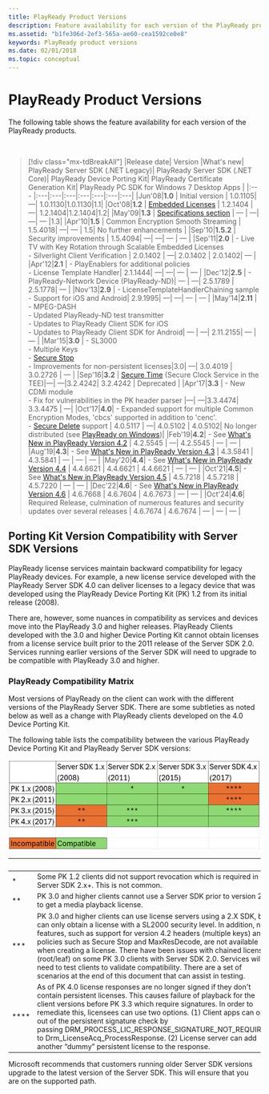 ```yaml
---
title: PlayReady Product Versions
description: Feature availability for each version of the PlayReady products.
ms.assetid: "b1fe306d-2ef3-565a-ae60-cea1592ce0e8"
keywords: PlayReady product versions
ms.date: 02/01/2018
ms.topic: conceptual
---
```



# PlayReady Product Versions

The following table shows the feature availability for each version of the PlayReady products.

&nbsp;
> [!div class="mx-tdBreakAll"]
> |Release date| Version |What's new| PlayReady Server SDK (.NET Legacy)| PlayReady Server SDK (.NET Core)| PlayReady Device Porting Kit| PlayReady Certificate Generation Kit| PlayReady PC SDK for Windows 7 Desktop Apps |
> |:--- |:---|:---|:---|:---|:---|:---|:---|
> |Jun'08|**1.0** | Initial version | 1.0.1105| &mdash;| 1.0.1130|1.0.1130|1.1|
> |Oct'08|**1.2** | [Embedded Licenses](embedded-licenses.md) | 1.2.1404 | &mdash;| 1.2.1404|1.2.1404|1.2|
> |May'09|**1.3** | [Specifications section](../Specifications/specifications.md) | &mdash; | &mdash;|&mdash;| &mdash; |1.3|
> |Apr'10|**1.5** | Common Encryption Smooth Streaming | 1.5.4018| &mdash;| &mdash; | 1.5| No further enhancements |
> |Sep'10|**1.5.2** | Security improvements | 1.5.4094| &mdash;| &mdash;| &mdash; | &mdash; |
> |Sep'11|**2.0** | - Live TV with Key Rotation through Scalable Embedded Licenses<br/>- Silverlight Client Verification | 2.0.1402 | &mdash;| 2.0.1402 | 2.0.1402| &mdash; |
> |Apr'12|**2.1** | - PlayEnablers for additional policies<br/>- License Template Handler| 2.1.1444| &mdash;| &mdash;| &mdash; | &mdash; |
> |Dec'12|**2.5** | - PlayReady-Network Device (PlayReady-ND)| &mdash; | &mdash;| 2.5.1789 | 2.5.1778| &mdash; |
> |Nov'13|**2.9** | - LicenseTemplateHandlerChaining sample<br/>- Support for iOS and Android| 2.9.1995| &mdash;| &mdash;| &mdash; | &mdash; |
> |May'14|**2.11** | - MPEG-DASH<br/>- Updated PlayReady-ND test transmitter<br/>- Updates to PlayReady Client SDK for iOS<br/>- Updates to PlayReady Client SDK for Android| &mdash; | &mdash;| 2.11.2155| &mdash; | &mdash; |
> |Mar'15|**3.0** | - SL3000<br/>- Multiple Keys<br/>- [Secure Stop](secure-stop-Server.md)<br/>- Improvements for non-persistent licenses|3.0| &mdash;|  3.0.4019 | 3.0.2726 | &mdash; |
> |Sep'16|**3.2** | [Secure Time](../Features/trusted-clocks.md) (Secure Clock Service in the TEE)|&mdash;| &mdash;|3.2.4242| 3.2.4242 | Deprecated |
> |Apr'17|**3.3** | - New CDMi module<br/>- Fix for vulnerabilities in the PK header parser |&mdash;| &mdash;|3.3.4474| 3.3.4475 | &mdash;|
> |Oct'17|**4.0**| - Expanded support for multiple Common Encryption Modes, 'cbcs' supported in addition to 'cenc'.<br/>- [Secure Delete](secure-delete-Server.md) support | 4.0.5117 | &mdash;| 4.0.5102 | 4.0.5102| No longer distributed (see [PlayReady on Windows](playready-on-windows.md))|
> |Feb'19|**4.2**| - See [What's New in PlayReady Version 4.2](what-is-new/what-is-new-4-2.md) | 4.2.5545 | &mdash;| 4.2.5545 | &mdash; | &mdash; |
> |Aug'19|**4.3**| - See [What's New in PlayReady Version 4.3](what-is-new/what-is-new-4-3.md) | 4.3.5841 | 4.3.5841 | &mdash;  | &mdash; | &mdash; |
> |May'20|**4.4**| - See [What's New in PlayReady Version 4.4](what-is-new/what-is-new-4-4.md) | 4.4.6621 | 4.4.6621 | 4.4.6621 | &mdash; | &mdash; |
> |Oct'21|**4.5**| - See [What's New in PlayReady Version 4.5](what-is-new/what-is-new-4-5.md) | 4.5.7218 | 4.5.7218 | 4.5.7220 | &mdash; | &mdash; |
> |Dec'22|**4.6**| - See [What's New in PlayReady Version 4.6](what-is-new/what-is-new-4-6.md) | 4.6.7668 | 4.6.7604 | 4.6.7673 | &mdash; | &mdash; |
> |Oct'24|**4.6**| Required Release, culmination of numerous features and security updates over several releases | 4.6.7674 | 4.6.7674 | &mdash; | &mdash; | &mdash; |

## Porting Kit Version Compatibility with Server SDK Versions

PlayReady license services maintain backward compatibility for legacy PlayReady devices. For example, a new license service developed with the PlayReady Server SDK 4.0 can deliver licenses to a legacy device that was developed using the PlayReady Device Porting Kit (PK) 1.2 from its initial release (2008).  

There are, however, some nuances in compatibility as services and devices move into the PlayReady 3.0 and higher releases. PlayReady Clients developed with the 3.0 and higher Device Porting Kit cannot obtain licenses from a license service built prior to the 2011 release of the Server SDK 2.0. Services running earlier versions of the Server SDK will need to upgrade to be compatible with PlayReady 3.0 and higher. 

### PlayReady Compatibility Matrix  

Most versions of PlayReady on the client can work with the different versions of the PlayReady Server SDK. There are some subtleties as noted below as well as a change with PlayReady clients developed on the 4.0 Device Porting Kit. 

The following table lists the compatibility between the various PlayReady Device Porting Kit and PlayReady Server SDK versions:

![Porting Kit and Server Compatibility.](media/product-versions/image2.png)

| &nbsp; | &nbsp; |
|--------|--------|
| \* | Some PK 1.2 clients did not support revocation which is required in Server SDK 2.x+. This is not common. |
| \** | PK 3.0 and higher clients cannot use a Server SDK prior to version 2.0 to get a media playback license.|
| \*** | PK 3.0 and higher clients can use license servers using a 2.X SDK, but can only obtain a license with a SL2000 security level. In addition, new features, such as support for version 4.2 headers (multiple keys) and policies such as Secure Stop and MaxResDecode, are not available when creating a license. There have been issues with chained licenses (root/leaf) on some PK 3.0 clients with Server SDK 2.0. Services will need to test clients to validate compatibility. There are a set of scenarios at the end of this document that can assist in testing. |
| \**** |As of PK 4.0 license responses are no longer signed if they don't contain persistent licenses. This causes failure of playback for the client versions before PK 3.3 which require signatures. In order to remediate this, licensees can use two options. (1) Client apps can opt out of the persistent signature check by passing DRM_PROCESS_LIC_RESPONSE_SIGNATURE_NOT_REQUIRED to Drm_LicenseAcq_ProcessResponse. (2) License server can add another “dummy” persistent license to the response.|

Microsoft recommends that customers running older Server SDK versions upgrade to the latest version of the Server SDK. This will ensure that you are on the supported path.
